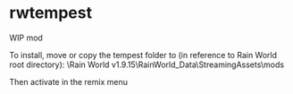 # rwtempest
WIP mod

To install, move or copy the tempest folder to (in reference to Rain World root directory):
\Rain World v1.9.15\RainWorld_Data\StreamingAssets\mods

Then activate in the remix menu
